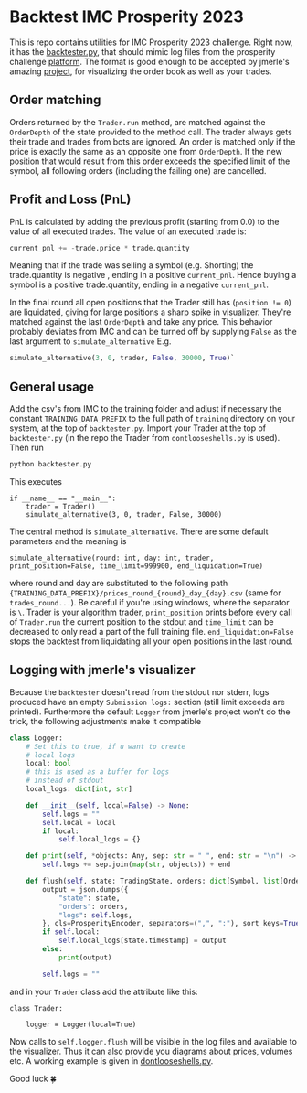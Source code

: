 # Backtest IMC Prosperity 2023

This is repo contains utilities for IMC Prosperity 2023 challenge.
Right now, it has the [backtester.py](./backtester.py), that should mimic log files from
the prosperity challenge [platform](https://prosperity.imc.com/).
The format is good enough to be accepted by jmerle's amazing [project](https://github.com/jmerle/imc-prosperity-visualizer),
for visualizing the order book as well as your trades.

## Order matching
Orders returned by the `Trader.run` method, are matched against the `OrderDepth`
of the state provided to the method call. The trader always gets their trade and
trades from bots are ignored. An order is matched only if the price is exactly the
same as an opposite one from `OrderDepth`. If the new position that would result from
this order exceeds the specified limit of the symbol, all following orders (including the failing one)
are cancelled.

## Profit and Loss (PnL)
PnL is calculated by adding the previous profit (starting from 0.0) to the value
of all executed trades. The value of an executed trade is:

```python
current_pnl += -trade.price * trade.quantity
```
Meaning that if the trade was selling a symbol (e.g. Shorting) the trade.quantity is negative ,
ending in a positive `current_pnl`. Hence buying a symbol is a positive trade.quantity, ending in a negative `current_pnl`.

In the final round all open positions that the Trader still has (`position != 0`) are liquidated, giving
for large positions a sharp spike in visualizer. They're matched against the last `OrderDepth` and take any price.
This behavior probably deviates from IMC and can be turned off by supplying `False` as the last argument to `simulate_alternative`
E.g.
```python
simulate_alternative(3, 0, trader, False, 30000, True)`
```

## General usage
Add the csv's from IMC to the training folder and adjust if necessary the constant `TRAINING_DATA_PREFIX`
to the full path of `training` directory on your system, at the top of `backtester.py`.
Import your Trader at the top of `backtester.py` (in the repo the Trader from `dontlooseshells.py` is used).
Then run
```bash
python backtester.py
```
This executes
```
if __name__ == "__main__":
    trader = Trader()
    simulate_alternative(3, 0, trader, False, 30000)
```
The central method is `simulate_alternative`. There are some default parameters
and the meaning is
```
simulate_alternative(round: int, day: int, trader, print_position=False, time_limit=999900, end_liquidation=True)
```
where round and day are substituted to the following path `{TRAINING_DATA_PREFIX}/prices_round_{round}_day_{day}.csv` (same for `trades_round...`).
Be careful if you're using windows, where the separator is `\`. Trader is your algorithm trader, `print_position` prints before every call of `Trader.run`
the current position to the stdout and `time_limit` can be decreased to only read a part of the full training file. `end_liquidation=False` stops the
backtest from liquidating all your open positions in the last round.

## Logging with jmerle's visualizer
Because the `backtester` doesn't read from the stdout nor stderr, logs produced have an empty `Submission logs:` section (still limit exceeds are printed).
Furthermore the default `Logger` from jmerle's project won't do the trick, the following adjustments make it compatible

```python
class Logger:
    # Set this to true, if u want to create
    # local logs
    local: bool 
    # this is used as a buffer for logs
    # instead of stdout
    local_logs: dict[int, str] 

    def __init__(self, local=False) -> None:
        self.logs = ""
        self.local = local
        if local:
            self.local_logs = {}

    def print(self, *objects: Any, sep: str = " ", end: str = "\n") -> None:
        self.logs += sep.join(map(str, objects)) + end

    def flush(self, state: TradingState, orders: dict[Symbol, list[Order]]) -> None:
        output = json.dumps({
            "state": state,
            "orders": orders,
            "logs": self.logs,
        }, cls=ProsperityEncoder, separators=(",", ":"), sort_keys=True)
        if self.local:
            self.local_logs[state.timestamp] = output
        else:
            print(output)

        self.logs = ""
```

and in your `Trader` class add the attribute like this:
```
class Trader:

    logger = Logger(local=True)
```
Now calls to `self.logger.flush` will be visible in the log files and available to the visualizer.
Thus it can also provide you diagrams about prices, volumes etc.
A working example is given in [dontlooseshells.py](./dontlooseshells.py).

Good luck 🍀
